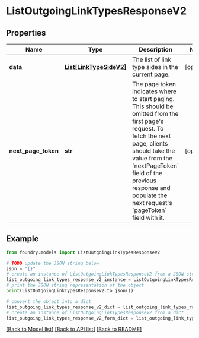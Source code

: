 # ListOutgoingLinkTypesResponseV2

## Properties

Name | Type | Description | Notes
------------ | ------------- | ------------- | -------------
**data** | [**List\[LinkTypeSideV2\]**](LinkTypeSideV2.md) | The list of link type sides in the current page. | \[optional\]
**next_page_token** | **str** | The page token indicates where to start paging. This should be omitted from the first page's request. To fetch the next page, clients should take the value from the \`nextPageToken\` field of the previous response and populate the next request's \`pageToken\` field with it.  | \[optional\]

## Example

```python
from foundry.models import ListOutgoingLinkTypesResponseV2

# TODO update the JSON string below
json = "{}"
# create an instance of ListOutgoingLinkTypesResponseV2 from a JSON string
list_outgoing_link_types_response_v2_instance = ListOutgoingLinkTypesResponseV2.from_json(json)
# print the JSON string representation of the object
print(ListOutgoingLinkTypesResponseV2.to_json())

# convert the object into a dict
list_outgoing_link_types_response_v2_dict = list_outgoing_link_types_response_v2_instance.to_dict()
# create an instance of ListOutgoingLinkTypesResponseV2 from a dict
list_outgoing_link_types_response_v2_form_dict = list_outgoing_link_types_response_v2.from_dict(list_outgoing_link_types_response_v2_dict)
```

[\[Back to Model list\]](../README.md#documentation-for-models) [\[Back to API list\]](../README.md#documentation-for-api-endpoints) [\[Back to README\]](../README.md)
